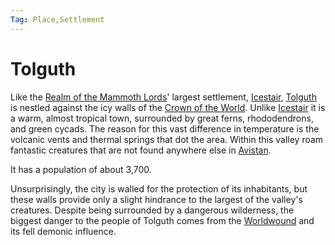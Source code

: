 ```yaml
---
Tag: Place,Settlement
---
```

# Tolguth
Like the [Realm of the Mammoth Lords](questforthefrozenflame/docs/Backstory/Places/Realm-of-the-Mammoth-Lords.md)' largest settlement, [Icestair](questforthefrozenflame/docs/Backstory/Places/Settlements/Icestair.md), [Tolguth](https://pathfinderwiki.com/wiki/Tolguth) is nestled against the icy walls of the [Crown of the World](questforthefrozenflame/docs/Backstory/Places/Crown-of-the-World.md). Unlike [Icestair](questforthefrozenflame/docs/Backstory/Places/Settlements/Icestair.md) it is a warm, almost tropical town, surrounded by great ferns, rhododendrons, and green cycads. The reason for this vast difference in temperature is the volcanic vents and thermal springs that dot the area. Within this valley roam fantastic creatures that are not found anywhere else in [Avistan](questforthefrozenflame/docs/Backstory/Places/Avistan.md). 

It has a population of about 3,700.

Unsurprisingly, the city is walled for the protection of its inhabitants, but these walls provide only a slight hindrance to the largest of the valley's creatures. Despite being surrounded by a dangerous wilderness, the biggest danger to the people of Tolguth comes from the [Worldwound](questforthefrozenflame/docs/Backstory/Places/Worldwound.md) and its fell demonic influence.
